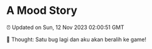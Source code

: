 # A Mood Story

⏰ Updated on Sun, 12 Nov 2023 02:00:51 GMT

💭 Thought: Satu bug lagi dan aku akan beralih ke game!

